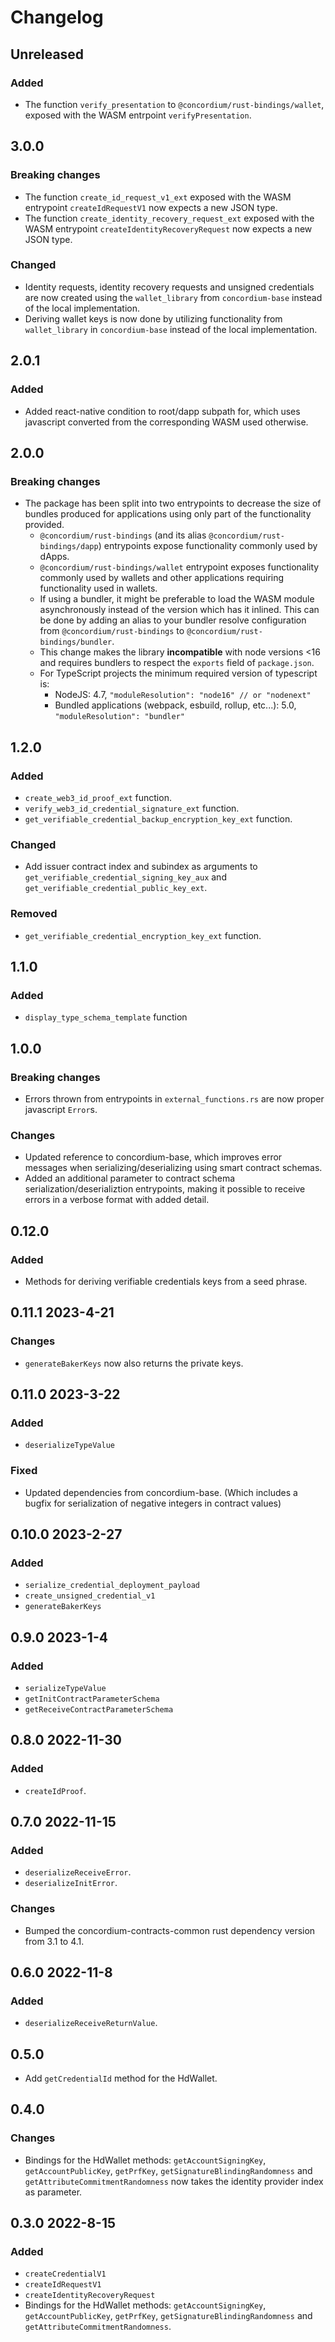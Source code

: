 # Changelog

## Unreleased

### Added

- The function `verify_presentation` to `@concordium/rust-bindings/wallet`, exposed with the WASM entrpoint `verifyPresentation`.

## 3.0.0

### Breaking changes

- The function `create_id_request_v1_ext` exposed with the WASM entrypoint `createIdRequestV1` now expects a new JSON type.
- The function `create_identity_recovery_request_ext` exposed with the WASM entrypoint `createIdentityRecoveryRequest` now expects a new JSON type.

### Changed

- Identity requests, identity recovery requests and unsigned credentials are now created using the `wallet_library` from `concordium-base` instead of the local implementation.
- Deriving wallet keys is now done by utilizing functionality from `wallet_library` in `concordium-base` instead of the local implementation.

## 2.0.1

### Added

- Added react-native condition to root/dapp subpath for, which uses javascript converted from the corresponding WASM used otherwise.

## 2.0.0

### Breaking changes

- The package has been split into two entrypoints to decrease the size of bundles produced for applications using only part of the functionality provided.
  - `@concordium/rust-bindings` (and its alias `@concordium/rust-bindings/dapp`) entrypoints expose functionality commonly used by dApps.
  - `@concordium/rust-bindings/wallet` entrypoint exposes functionality commonly used by wallets and other applications requiring functionality used in wallets.
  - If using a bundler, it might be preferable to load the WASM module asynchronously instead of the version which has it inlined. This can be done
  by adding an alias to your bundler resolve configuration from `@concordium/rust-bindings` to `@concordium/rust-bindings/bundler`.
  - This change makes the library **incompatible** with node versions <16 and requires bundlers to respect the `exports` field of `package.json`.
  - For TypeScript projects the minimum required version of typescript is:
    - NodeJS: 4.7, `"moduleResolution": "node16" // or "nodenext"`
    - Bundled applications (webpack, esbuild, rollup, etc...): 5.0, `"moduleResolution": "bundler"`

## 1.2.0

### Added

- `create_web3_id_proof_ext` function.
- `verify_web3_id_credential_signature_ext` function.
- `get_verifiable_credential_backup_encryption_key_ext` function.

### Changed

- Add issuer contract index and subindex as arguments to `get_verifiable_credential_signing_key_aux` and `get_verifiable_credential_public_key_ext`.

### Removed

- `get_verifiable_credential_encryption_key_ext` function.

## 1.1.0

### Added

- `display_type_schema_template` function

## 1.0.0

### Breaking changes

- Errors thrown from entrypoints in `external_functions.rs` are now proper javascript `Error`s.

### Changes

- Updated reference to concordium-base, which improves error messages when serializing/deserializing using smart contract schemas.
- Added an additional parameter to contract schema serialization/deserializtion entrypoints, making it possible to receive errors in a verbose format with added detail.

## 0.12.0

### Added

- Methods for deriving verifiable credentials keys from a seed phrase.

## 0.11.1 2023-4-21

### Changes

- `generateBakerKeys` now also returns the private keys.

## 0.11.0 2023-3-22

### Added

- `deserializeTypeValue`

### Fixed

- Updated dependencies from concordium-base. (Which includes a bugfix for serialization of negative integers in contract values)

## 0.10.0 2023-2-27

### Added

- `serialize_credential_deployment_payload`
- `create_unsigned_credential_v1`
- `generateBakerKeys`

## 0.9.0 2023-1-4

### Added

- `serializeTypeValue`
- `getInitContractParameterSchema`
- `getReceiveContractParameterSchema`

## 0.8.0 2022-11-30

### Added

- `createIdProof`.

## 0.7.0 2022-11-15

### Added

- `deserializeReceiveError`.
- `deserializeInitError`.

### Changes

- Bumped the concordium-contracts-common rust dependency version from 3.1 to 4.1.

## 0.6.0 2022-11-8

### Added

- `deserializeReceiveReturnValue`.

## 0.5.0

- Add `getCredentialId` method for the HdWallet.

## 0.4.0

### Changes

- Bindings for the HdWallet methods: `getAccountSigningKey`, `getAccountPublicKey`, `getPrfKey`, `getSignatureBlindingRandomness` and `getAttributeCommitmentRandomness` now takes the identity provider index as parameter.

## 0.3.0 2022-8-15

### Added

- `createCredentialV1`
- `createIdRequestV1`
- `createIdentityRecoveryRequest`
- Bindings for the HdWallet methods: `getAccountSigningKey`, `getAccountPublicKey`, `getPrfKey`, `getSignatureBlindingRandomness` and `getAttributeCommitmentRandomness`.
